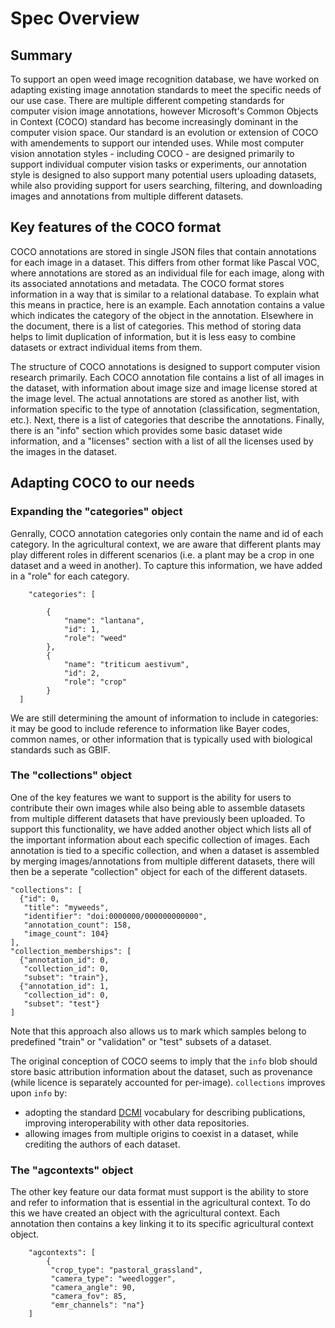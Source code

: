 # Spec Overview

## Summary

To support an open weed image recognition database, we have worked on adapting existing image annotation standards to meet the specific needs of our use case. There are multiple different competing standards for computer vision image annotations, however Microsoft's Common Objects in Context (COCO) standard has become increasingly dominant in the computer vision space. Our standard is an evolution or extension of COCO with amendements to support our intended uses. While most computer vision annotation styles - including COCO - are designed primarily to support individual computer vision tasks or experiments, our annotation style is designed to also support many potential users uploading datasets, while also providing support for users searching, filtering, and downloading images and annotations from multiple different datasets. 

## Key features of the COCO format

COCO annotations are stored in single JSON files that contain annotations for each image in a dataset. This differs from other format like Pascal VOC, where annotations are stored as an individual file for each image, along with its associated annotations and metadata. The COCO format stores information in a way that is similar to a relational database. To explain what this means in practice, here is an example. Each annotation contains a value which indicates the category of the object in the annotation. Elsewhere in the document, there is a list of categories. This method of storing data helps to limit duplication of information, but it is less easy to combine datasets or extract individual items from them. 

The structure of COCO annotations is designed to support computer vision research primarily. Each COCO annotation file contains a list of all images in the dataset, with information about image size and image license stored at the image level. The actual annotations are stored as another list, with information specific to the type of annotation (classification, segmentation, etc.). Next, there is a list of categories that describe the annotations. Finally, there is an "info" section which provides some basic dataset wide information, and a "licenses" section with a list of all the licenses used by the images in the dataset.

## Adapting COCO to our needs

### Expanding the "categories" object

Genrally, COCO annotation categories only contain the name and id of each category. In the agricultural context, we are aware that different plants may play different roles in different scenarios (i.e. a plant may be a crop in one dataset and a weed in another). To capture this information, we have added in a "role" for each category.

```
    "categories": [

        {
            "name": "lantana",
            "id": 1,
            "role": "weed"
        },
        {
            "name": "triticum aestivum",
            "id": 2,
            "role": "crop"
        }
  ]
```

We are still determining the amount of information to include in categories: it may be good to include reference to information like Bayer codes, common names, or other information that is typically used with biological standards such as GBIF.

### The "collections" object

One of the key features we want to support is the ability for users to contribute their own images while also being able to assemble datasets from multiple different datasets that have previously been uploaded. To support this functionality, we have added another object which lists all of the important information about each specific collection of images. Each annotation is tied to a specific collection, and when a dataset is assembled by merging images/annotations from multiple different datasets, there will then be a seperate "collection" object for each of the different datasets. 

```
"collections": [
  {"id": 0,
   "title": "myweeds",
   "identifier": "doi:0000000/000000000000",
   "annotation_count": 158,
   "image_count": 104}
],
"collection_memberships": [
  {"annotation_id": 0,
   "collection_id": 0,
   "subset": "train"},
  {"annotation_id": 1,
   "collection_id": 0,
   "subset": "test"}
]
```

Note that this approach also allows us to mark which samples belong to predefined "train" or "validation" or "test" subsets of a dataset.

The original conception of COCO seems to imply that the `info` blob should store basic attribution information about the dataset, such as provenance (while licence is separately accounted for per-image). `collections` improves upon `info` by:
* adopting the standard [DCMI](https://www.dublincore.org/specifications/dublin-core/dcmi-terms/) vocabulary for describing publications, improving interoperability with other data repositories.
* allowing images from multiple origins to coexist in a dataset, while crediting the authors of each dataset.

### The "agcontexts" object

The other key feature our data format must support is the ability to store and refer to information that is essential in the agricultural context. To do this we have created an object with the agricultural context. Each annotation then contains a key linking it to its specific agricultural context object.

```
    "agcontexts": [
        {
         "crop_type": "pastoral_grassland",
         "camera_type": "weedlogger",
         "camera_angle": 90,
         "camera_fov": 85,
         "emr_channels": "na"}
    ]
```
